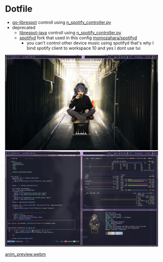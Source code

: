 # Dotfile

- [go-librespot](https://github.com/devgianlu/go-librespot) controll using
  [n_spotify_controller.py](/.config/scripts/n_spotify_controller.py)
- deprecated
  - [librespot-java](https://github.com/librespot-org/librespot-java) controll
    using [n_spotify_controller.py](/.config/scripts/n_spotify_controller.py)
  - [spotifyd](https://github.com/Spotifyd/spotifyd) fork that used in this
    config [momozahara/spotifyd](https://github.com/momozahara/spotifyd)
    - you can't control other device music using spotifyd that's why I bind
      spotify client to workspace 10 and yes I dont use tui

<img alt="preview-1" src="./1.png" />
<img alt="preview-2" src="./2.png" />

[anim_preview.webm](https://github.com/user-attachments/assets/c5f159c9-5779-4a9a-bb8d-bd7e8f67eff1)
